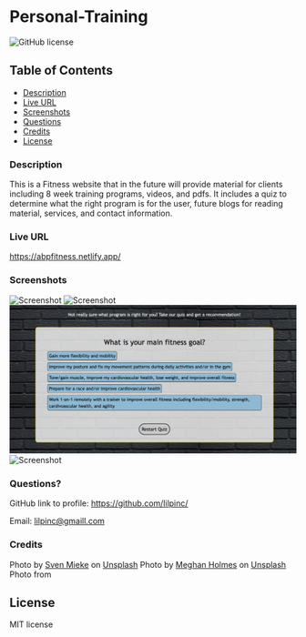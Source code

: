 # Personal-Training


 ![GitHub license](https://img.shields.io/badge/License-MIT-green.svg)


## Table of Contents

  * [Description](#description)
  * [Live URL](#live-url)
  * [Screenshots](#screenshots)
  * [Questions](#questions)
  * [Credits](#credits)
  * [License](#license)
  
### Description

This is a Fitness website that in the future will provide material for clients including 8 week training programs, videos, and pdfs. It includes a quiz to determine what the right program is for the user, future blogs for reading material, services, and contact information.


### Live URL

https://abpfitness.netlify.app/


### Screenshots

![Screenshot](<public/Pictures/Screen Shot 2024-02-25 at 7.00.52 PM.png>)
![Screenshot](<public/Pictures/Screen Shot 2024-02-25 at 7.01.07 PM.png>)
![Screenshot](<public/Pictures/Screen Shot 2024-02-25 at 7.01.23 PM.png>)
![Screenshot](<public/Pictures/Screen Shot 2024-02-25 at 7.01.45 PM.png>)



### Questions?

GitHub link to profile: https://github.com/lilpinc/

Email: lilpinc@gmaill.com
 

### Credits

 Photo by <a href="https://unsplash.com/@sxoxm?utm_content=creditCopyText&utm_medium=referral&utm_source=unsplash">Sven Mieke</a> on <a href="https://unsplash.com/photos/woman-lifting-barbell-jO6vBWX9h9Y?utm_content=creditCopyText&utm_medium=referral&utm_source=unsplash">Unsplash</a>
 Photo by <a href="https://unsplash.com/@yellowteapot?utm_content=creditCopyText&utm_medium=referral&utm_source=unsplash">Meghan Holmes</a> on <a href="https://unsplash.com/photos/two-person-inside-gym-exercising-buWcS7G1_28?utm_content=creditCopyText&utm_medium=referral&utm_source=unsplash">Unsplash</a>
Photo from <a href ="https://img.freepik.com/free-photo/young-man-sportswear-exercise-class-gym_1150-12372.jpg?w=826&t=st=1684973703~exp=1684974303~hmac=0ca400cbecb382434e2bac6076b333da951eb197eed77632934bd3832341a533"></a>
  
  

## License 

 MIT license






